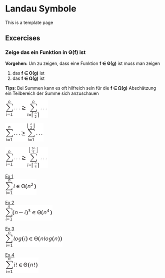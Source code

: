 # Landau Symbole

This is a template page

## Excercises




### Zeige das ein Funktion in Θ(f) ist

**Vorgehen:** Um zu zeigen, dass eine Funktion **f ∈ Θ(g)** ist muss man zeigen
1. das **f ∈ Ο(g)** ist
2. das **f ∈ Ω(g)** ist

**Tips**: 
Bei Summen kann es oft hilfreich sein für die **f ∈ Ω(g)** Abschätzung ein Teilbereich der Summe sich anzuschauen

![Formula](./assets/tip3.png)

![Formula](./assets/tip2.png)

![Formula](./assets/tip1.png)

<!-- Formulas generated with
https://www.sciweavers.org/free-online-latex-equation-editor -->

<a href="./solutions/s1.png" target="_blank">Ex 1</a>  
![Formula](./solutions/e1.png)

<a href="./solutions/s2.png" target="_blank">Ex 2</a>  
![Formula](./solutions/e2.png)

<a href="./solutions/s3.png" target="_blank">Ex 3</a>  
![Formula](./solutions/e3.png)

<a href="./solutions/s4.png" target="_blank">Ex 4</a>  
![Formula](./solutions/e4.png)


 